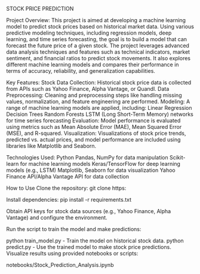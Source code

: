 STOCK PRICE PREDICTION

Project Overview:
This project is aimed at developing a machine learning model to predict stock prices based on historical market data. Using various predictive modeling techniques, including regression models, deep learning, and time series forecasting, the goal is to build a model that can forecast the future price of a given stock.
The project leverages advanced data analysis techniques and features such as technical indicators, market sentiment, and financial ratios to predict stock movements. It also explores different machine learning models and compares their performance in terms of accuracy, reliability, and generalization capabilities.

Key Features:
Stock Data Collection: Historical stock price data is collected from APIs such as Yahoo Finance, Alpha Vantage, or Quandl.
Data Preprocessing: Cleaning and preprocessing steps like handling missing values, normalization, and feature engineering are performed.
Modeling: A range of machine learning models are applied, including:
Linear Regression
Decision Trees
Random Forests
LSTM (Long Short-Term Memory) networks for time series forecasting
Evaluation: Model performance is evaluated using metrics such as Mean Absolute Error (MAE), Mean Squared Error (MSE), and R-squared.
Visualization: Visualizations of stock price trends, predicted vs. actual prices, and model performance are included using libraries like Matplotlib and Seaborn.

Technologies Used:
Python
Pandas, NumPy for data manipulation
Scikit-learn for machine learning models
Keras/TensorFlow for deep learning models (e.g., LSTM)
Matplotlib, Seaborn for data visualization
Yahoo Finance API/Alpha Vantage API for data collection

How to Use
Clone the repository:
git clone https:

Install dependencies:
pip install -r requirements.txt

Obtain API keys for stock data sources (e.g., Yahoo Finance, Alpha Vantage) and configure the environment.

Run the script to train the model and make predictions:

python train_model.py - Train the model on historical stock data.
python predict.py - Use the trained model to make stock price predictions.
Visualize results using provided notebooks or scripts:

notebooks/Stock_Prediction_Analysis.ipynb
